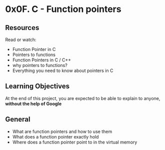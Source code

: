 # 0x0F. C - Function pointers
## Resources
Read or watch:

* Function Pointer in C
* Pointers to functions
* Function Pointers in C / C++
* why pointers to functions?
* Everything you need to know about pointers in C

## Learning Objectives
At the end of this project, you are expected to be able to explain to anyone, **without the help of Google**
## General
* What are function pointers and how to use them
* What does a function pointer exactly hold
* Where does a function pointer point to in the virtual memory

